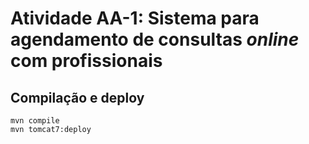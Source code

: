 # Atividade AA-1: Sistema para agendamento de consultas *online* com profissionais

## Compilação e deploy
```
mvn compile
mvn tomcat7:deploy
```